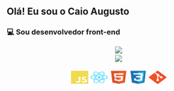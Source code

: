 ## Olá! Eu sou o Caio Augusto
### 💻 Sou desenvolvedor front-end

<!--
- 🔭 I’m currently working on ...
- 👯 I’m looking to collaborate on ...
- 🤔 I’m looking for help with ...
- 💬 Ask me about ...
- 📫 How to reach me: ...
- 😄 Pronouns: ...
- ⚡ Fun fact: ...
-->
<div align="center">
  <img height="180em" src="https://github-readme-stats.vercel.app/api/top-langs/?username=CaioAugustoHD&layout=compact&theme=highcontrast&border_color=e7f216&custom_title=Linguagens+mais+usadas&hide_border=true&text_color=e4e2e2"/>
</div>

<div align='center'>
<a height="150em" href="http://www.github.com/CaioAugustoHD"><img src="https://github-readme-streak-stats.herokuapp.com/?user=CaioAugustoHD&stroke=e7f216&theme=highcontrast&ring=e7f216&fire=e7f216&currStreakNum=e4e2e2&currStreakLabel=e7f216&sideNums=e4e2e2&sideLabels=FAA307&dates=e4e2e2&hide_border=true"/></a>
</div>

<div style="display: inline_block" align="center"><br>
  <img align="center" alt="Js" height="30" width="40" src="https://raw.githubusercontent.com/devicons/devicon/master/icons/javascript/javascript-plain.svg">
  <img align="center" alt="React" height="30" width="40" src="https://raw.githubusercontent.com/devicons/devicon/master/icons/react/react-original.svg">
  <img align="center" alt="HTML" height="30" width="40" src="https://raw.githubusercontent.com/devicons/devicon/master/icons/html5/html5-original.svg">
  <img align="center" alt="CSS" height="30" width="40" src="https://raw.githubusercontent.com/devicons/devicon/master/icons/css3/css3-original.svg">
  <img align="center" alt="Git" height="30" width="40" src="https://raw.githubusercontent.com/devicons/devicon/master/icons/git/git-original.svg">
</div>
